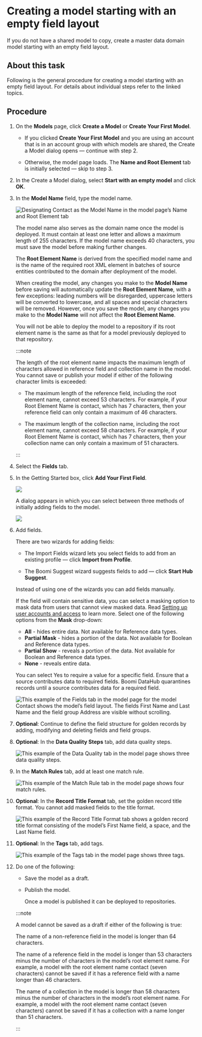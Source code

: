 # Creating a model starting with an empty field layout

<head>
  <meta name="guidename" content="DataHub"/>
  <meta name="context" content="GUID-66bdcc79-a77b-4c99-8511-4bf7a789516d"/>
</head>


If you do not have a shared model to copy, create a master data domain model starting with an empty field layout.

## About this task

Following is the general procedure for creating a model starting with an empty field layout. For details about individual steps refer to the linked topics.

## Procedure

1.  On the **Models** page, click **Create a Model** or **Create Your First Model**.

    -   If you clicked **Create Your First Model** and you are using an account that is in an account group with which models are shared, the Create a Model dialog opens — continue with step 2.

    -   Otherwise, the model page loads. The **Name and Root Element** tab is initially selected — skip to step 3.

2.  In the Create a Model dialog, select **Start with an empty model** and click **OK**.

3.  In the **Model Name** field, type the model name.

    ![Designating Contact as the Model Name in the model page’s Name and Root Element tab](../Images/Models/img-hub-model_name_and_root_element_tab_79711437-19a4-4317-b83f-ed343bf5d455.jpg)

    The model name also serves as the domain name once the model is deployed. It must contain at least one letter and allows a maximum length of 255 characters. If the model name exceeds 40 characters, you must save the model before making further changes.

    The **Root Element Name** is derived from the specified model name and is the name of the required root XML element in batches of source entities contributed to the domain after deployment of the model. 

    When creating the model, any changes you make to the **Model Name** before saving will automatically update the **Root Element Name**, with a few exceptions: leading numbers will be disregarded, uppercase letters will be converted to lowercase, and all spaces and special characters will be removed. However, once you save the model, any changes you make to the **Model Name** will not affect the **Root Element Name**.
    
    You will not be able to deploy the model to a repository if its root element name is the same as that for a model previously deployed to that repository.
    
    :::note
    
    The length of the root element name impacts the maximum length of characters allowed in reference field and collection name in the model. You cannot save or publish your model if either of the following character limits is exceeded:

    - The maximum length of the reference field, including the root element name, cannot exceed 53 characters. For example, if your Root Element Name is contact, which has 7 characters, then your reference field can only contain a maximum of 46 characters.
    
    - The maximum length of the collection name, including the root element name, cannot exceed 58 characters. For example, if your Root Element Name is contact, which has 7 characters, then your collection name can only contain a maximum of 51 characters. 
    
    :::

4.  Select the **Fields** tab.

5.  In the Getting Started box, click **Add Your First Field**.

    ![](../Images/Models/mdm-ps-model-fields-tab-getting-started_e78bff50-6a78-401c-9d06-05c512525453.jpg)

    A dialog appears in which you can select between three methods of initially adding fields to the model.

    ![](../Images/Models/mdm-db-start-suggest_450f2436-f620-4746-8123-305444001d85.jpg)

6.  Add fields.

    There are two wizards for adding fields:

    -   The Import Fields wizard lets you select fields to add from an existing profile — click **Import from Profile**.

    -   The Boomi Suggest wizard suggests fields to add — click **Start Hub Suggest**.

    Instead of using one of the wizards you can add fields manually.

    If the field will contain sensitive data, you can select a masking option to mask data from users that cannot view masked data. Read [Setting up user accounts and access](/docs/Atomsphere/Master%20Data%20Hub/Getting%20started/r-mdm-User_Management_5f47b2da-d5cc-4c88-bdfd-0a255d69323a.md) to learn more. Select one of the following options from the **Mask** drop-down:

    - **All** - hides entire data. Not available for Reference data types. 
    - **Partial Mask** - hides a portion of the data. Not available for Boolean and Reference data types. 
    - **Partial Show** - reveals a portion of the data. Not available for Boolean and Reference data types. 
    - **None** - reveals entire data.

    You can select Yes to require a value for a specific field. Ensure that a source contributes data to required fields. Boomi DataHub quarantines records until a source contributes data for a required field.

    ![This example of the Fields tab in the model page for the model Contact shows the model’s field layout. The fields First Name and Last Name and the field group Address are visible without scrolling.](../Images/Models/mdm-ps-model-fields-tab_c828c20d-3ceb-4dbd-922c-473062583c7f.jpg)

7. **Optional**:   Continue to define the field structure for golden records by adding, modifying and deleting fields and field groups.

8. **Optional**:   In the **Data Quality Steps** tab, add data quality steps.

    ![This example of the Data Quality tab in the model page shows three data quality steps.](../Images/Models/mdm-ps-model-data-quality-tab_38e58405-b79c-45e7-ab26-55474d03e6c2.jpg)

9.  In the **Match Rules** tab, add at least one match rule.

    ![This example of the Match Rule tab in the model page shows four match rules.](../Images/Models/mdm-ps-model-match-rules-tab_238945eb-b1aa-44a3-a023-bfc0e5df64d3.jpg)

10. **Optional**: In the **Record Title Format** tab, set the golden record title format. You cannot add masked fields to the title format.

    ![This example of the Record Title Format tab shows a golden record title format consisting of the model’s First Name field, a space, and the Last Name field.](../Images/Models/mdm-db-model-format-record-title_7e90d72b-4722-47f3-b882-43471bd45226.jpg)

11. **Optional**: In the **Tags** tab, add tags.

    ![This example of the Tags tab in the model page shows three tags.](../Images/Models/mdm-ps-model-tags-tab_aff37c10-c080-4ff2-bb42-46c7bb9a171f.jpg)

12. Do one of the following:

    -   Save the model as a draft.

    -   Publish the model.

        Once a model is published it can be deployed to repositories.

    :::note

    A model cannot be saved as a draft if either of the following is true:

    The name of a non-reference field in the model is longer than 64 characters.

    The name of a reference field in the model is longer than 53 characters minus the number of characters in the model’s root element name. For example, a model with the root element name contact (seven characters) cannot be saved if it has a reference field with a name longer than 46 characters.

    The name of a collection in the model is longer than 58 characters minus the number of characters in the model’s root element name. For example, a model with the root element name contact (seven characters) cannot be saved if it has a collection with a name longer than 51 characters.

    :::